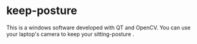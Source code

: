 keep-posture
============

This is a windows software developed with QT and OpenCV. You can use  your laptop's camera to keep your sitting-posture . 
